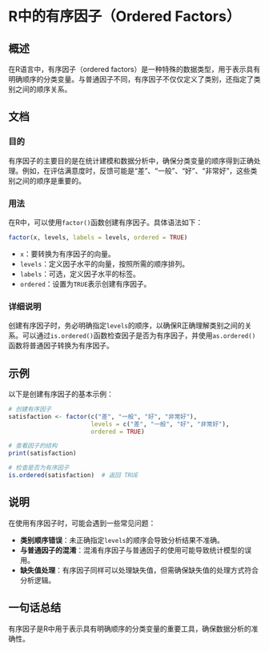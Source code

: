 <!--
Meta Description: # R中的有序因子（Ordered Factors） ## 概述 在R语言中，有序因子（ordered factors）是一种特殊的数据类型，用于表示具有明确顺序的分类变量。与普通因子不同，有序因子不仅仅定义了类别，还指定了类别之间的顺序关系。 ## 文档 ### 目的 有序因子的主要目的是在统计建...
Meta Keywords: ordered, levels, true, 非常好, factor
-->

# R中的有序因子（Ordered Factors）

## 概述
在R语言中，有序因子（ordered factors）是一种特殊的数据类型，用于表示具有明确顺序的分类变量。与普通因子不同，有序因子不仅仅定义了类别，还指定了类别之间的顺序关系。

## 文档
### 目的
有序因子的主要目的是在统计建模和数据分析中，确保分类变量的顺序得到正确处理。例如，在评估满意度时，反馈可能是“差”、“一般”、“好”、“非常好”，这些类别之间的顺序是重要的。

### 用法
在R中，可以使用`factor()`函数创建有序因子。具体语法如下：

```R
factor(x, levels, labels = levels, ordered = TRUE)
```

- `x`：要转换为有序因子的向量。
- `levels`：定义因子水平的向量，按照所需的顺序排列。
- `labels`：可选，定义因子水平的标签。
- `ordered`：设置为`TRUE`表示创建有序因子。

### 详细说明
创建有序因子时，务必明确指定`levels`的顺序，以确保R正确理解类别之间的关系。可以通过`is.ordered()`函数检查因子是否为有序因子，并使用`as.ordered()`函数将普通因子转换为有序因子。

## 示例
以下是创建有序因子的基本示例：

```R
# 创建有序因子
satisfaction <- factor(c("差", "一般", "好", "非常好"),
                       levels = c("差", "一般", "好", "非常好"),
                       ordered = TRUE)

# 查看因子的结构
print(satisfaction)

# 检查是否为有序因子
is.ordered(satisfaction)  # 返回 TRUE
```

## 说明
在使用有序因子时，可能会遇到一些常见问题：

- **类别顺序错误**：未正确指定`levels`的顺序会导致分析结果不准确。
- **与普通因子的混淆**：混淆有序因子与普通因子的使用可能导致统计模型的误用。
- **缺失值处理**：有序因子同样可以处理缺失值，但需确保缺失值的处理方式符合分析逻辑。

## 一句话总结
有序因子是R中用于表示具有明确顺序的分类变量的重要工具，确保数据分析的准确性。